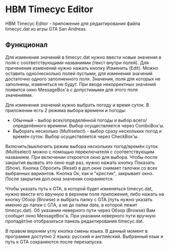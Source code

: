 # HBM Timecyc Editor
HBM Timecyc Editor - приложение для редактирования файла timecyc.dat из игры GTA San Andreas. 
## Функционал
Для изменения значений в timecyc.dat нужно ввести новые значения в поля с соответствующими названиями (текст внутри полей). Для приченения изменений нужно нажать кнопку Изменить (Edit). Можно оставить одно/несколько полей пустыми, для изменения значений достаточно одного заполненного поля. Значения, поля для которых не заполнены, изменяться не будут. При вводе некорректных значений появится окно MessageBox'а с допустимыми для этого поля значениями.

Для изменения значений нужно выбрать погоду и время суток. В приложении есть 2 режима выбора времени и погоды:
- Обычный - выбор всех/определённой погоды и выбор всего/определённого времени. Выбор осуществляется через ComboBox'ы.
- Выборать несколько (Multiselect) - выбор сразу нескольких погод и времён суток. Выбор осуществляется через CheckBox'ы. 

Включить/выключить режим выбора нескольких погод/времён суток (Multiselect) можно с помощью переключателя с соответствующим названием. При включении откроется окно для выбора. Чтобы после закрытия вызвать это окно ещё раз, нужно нажать кнопку Показать (Show). Кнопка Сбросить (Reset) в доп.окне снимает галочки со всех выбранных вариантов. Кнопка Ок, как и "крестик", закрывает окно. После закрытия доп.окна значения сохраняются.

Чтобы указать путь к GTA, в которой будет изменяться timecyc.dat, нужно ввести его вручную в верхнем поле приложения, либо нажать на кнопку Обзор (Browse) и выбрать папку с GTA (путь нужно указать именно до папки с GTA, а не до папки data, в которой лежит timecyc.dat). Об указании неверного пути через Обзор (Browse) Вам сообщит окно MessageBox'а. При указании неверного пути вручную пропадёт/не отобразиться панель редактирования timecyc.dat.

В правом верхнем углу кнопка смены языка. В данный момент в программе доступно 2 языка: русский и английский. Выбранный язык и путь к GTA сохраняются после перезапуска.
